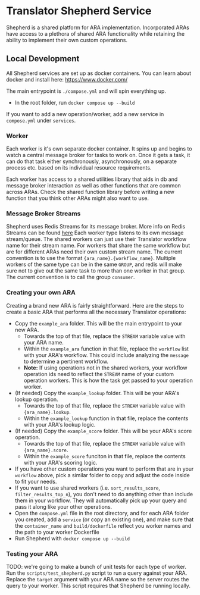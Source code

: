 # Translator Shepherd Service

Shepherd is a shared platform for ARA implementation. Incorporated ARAs have access to a plethora of shared ARA functionality while retaining the ability to implement their own custom operations.

## Local Development

All Shepherd services are set up as docker containers. You can learn about docker and install here: https://www.docker.com/

The main entrypoint is `./compose.yml` and will spin everything up.

- In the root folder, run `docker compose up --build`

If you want to add a new operation/worker, add a new service in `compose.yml` under `services`.

### Worker

Each worker is it's own separate docker container. It spins up and begins to watch a central message broker for tasks to work on. Once it gets a task, it
can do that task either synchronously, asynchronously, on a separate process etc. based on its individual resource requirements.

Each worker has access to a shared utilities library that aids in db and message broker interaction as well as other functions that are common across ARAs. Check the
shared function library before writing a new function that you think other ARAs might also want to use.

### Message Broker Streams

Shepherd uses Redis Streams for its message broker. More info on Redis Streams can be found [here](https://redis.io/docs/latest/develop/data-types/streams/)
Each worker type listens to its own message stream/queue. The shared workers can just use their Translator workflow name for their stream name. For workers that share the same workflow but are for different ARAs need their own custom stream name. The current convention is to use the format `{ara_name}.{workflow_name}`.
Multiple workers of the same type can be in the same `GROUP`, and redis will make sure not to give out the same task to more than one worker in that group. The current convention is to call the group `consumer`.

### Creating your own ARA

Creating a brand new ARA is fairly straightforward. Here are the steps to create a basic ARA that performs all the necessary Translator operations:
- Copy the `example_ara` folder. This will be the main entrypoint to your new ARA.
  - Towards the top of that file, replace the `STREAM` variable value with your ARA name.
  - Within the `example_ara` function in that file, replace the `workflow` list with your ARA's workflow. This could include analyzing the `message` to determine a pertinent workflow.
  - **Note:** If using operations not in the shared workers, your workflow operation ids need to reflect the `STREAM` name of your custom operation workers. This is how the task get passed to your operation worker.
- (If needed) Copy the `example_lookup` folder. This will be your ARA's lookup operation.
  - Towards the top of that file, replace the `STREAM` variable value with `{ara_name}.lookup`.
  - Within the `example_lookup` function in that file, replace the contents with your ARA's lookup logic.
- (If needed) Copy the `example_score` folder. This will be your ARA's score operation.
  - Towards the top of that file, replace the `STREAM` variable value with `{ara_name}.score`.
  - Within the `example_score` funciton in that file, replace the contents with your ARA's scoring logic.
- If you have other custom operations you want to perform that are in your `workflow` above, pick a similar folder to copy and adjust the code inside to fit your needs.
- If you want to use shared workers (i.e. `sort_results_score`, `filter_results_top_n`), you don't need to do anything other than include them in your workflow. They will automatically pick up your query and pass it along like your other operations.
- Open the `compose.yml` file in the root directory, and for each ARA folder you created, add a `service` (or copy an existing one), and make sure that the `container_name` and `build/dockerfile` reflect you worker names and the path to your worker Dockerfile
- Run Shepherd with `docker compose up --build`

### Testing your ARA

TODO: we're going to make a bunch of unit tests for each type of worker.
Run the `scripts/test_shepherd.py` script to run a query against your ARA. Replace the `target` argument with your ARA name so the server routes the query to your worker. This script requires that Shepherd be running locally.